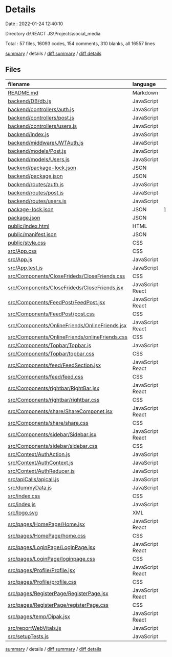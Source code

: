 # Details

Date : 2022-01-24 12:40:10

Directory d:\REACT JS\Projects\social_media

Total : 57 files,  16093 codes, 154 comments, 310 blanks, all 16557 lines

[summary](results.md) / details / [diff summary](diff.md) / [diff details](diff-details.md)

## Files
| filename | language | code | comment | blank | total |
| :--- | :--- | ---: | ---: | ---: | ---: |
| [README.md](/README.md) | Markdown | 38 | 0 | 33 | 71 |
| [backend/DB/db.js](/backend/DB/db.js) | JavaScript | 9 | 2 | 0 | 11 |
| [backend/controllers/auth.js](/backend/controllers/auth.js) | JavaScript | 30 | 2 | 10 | 42 |
| [backend/controllers/post.js](/backend/controllers/post.js) | JavaScript | 93 | 12 | 23 | 128 |
| [backend/controllers/users.js](/backend/controllers/users.js) | JavaScript | 117 | 52 | 36 | 205 |
| [backend/index.js](/backend/index.js) | JavaScript | 43 | 4 | 5 | 52 |
| [backend/middware/JWTAuth.js](/backend/middware/JWTAuth.js) | JavaScript | 0 | 0 | 1 | 1 |
| [backend/models/Post.js](/backend/models/Post.js) | JavaScript | 21 | 0 | 2 | 23 |
| [backend/models/Users.js](/backend/models/Users.js) | JavaScript | 73 | 2 | 4 | 79 |
| [backend/package-lock.json](/backend/package-lock.json) | JSON | 2,001 | 0 | 1 | 2,002 |
| [backend/package.json](/backend/package.json) | JSON | 24 | 0 | 1 | 25 |
| [backend/routes/auth.js](/backend/routes/auth.js) | JavaScript | 7 | 0 | 4 | 11 |
| [backend/routes/post.js](/backend/routes/post.js) | JavaScript | 11 | 0 | 2 | 13 |
| [backend/routes/users.js](/backend/routes/users.js) | JavaScript | 12 | 8 | 15 | 35 |
| [package-lock.json](/package-lock.json) | JSON | 11,976 | 0 | 1 | 11,977 |
| [package.json](/package.json) | JSON | 48 | 0 | 1 | 49 |
| [public/index.html](/public/index.html) | HTML | 19 | 13 | 4 | 36 |
| [public/manifest.json](/public/manifest.json) | JSON | 25 | 0 | 1 | 26 |
| [public/style.css](/public/style.css) | CSS | 4 | 0 | 0 | 4 |
| [src/App.css](/src/App.css) | CSS | 0 | 0 | 1 | 1 |
| [src/App.js](/src/App.js) | JavaScript | 43 | 0 | 13 | 56 |
| [src/App.test.js](/src/App.test.js) | JavaScript | 7 | 0 | 2 | 9 |
| [src/Components/CloseFrideds/CloseFriends.css](/src/Components/CloseFrideds/CloseFriends.css) | CSS | 12 | 0 | 1 | 13 |
| [src/Components/CloseFrideds/CloseFriends.jsx](/src/Components/CloseFrideds/CloseFriends.jsx) | JavaScript React | 15 | 0 | 2 | 17 |
| [src/Components/FeedPost/FeedPost.jsx](/src/Components/FeedPost/FeedPost.jsx) | JavaScript React | 77 | 4 | 13 | 94 |
| [src/Components/FeedPost/post.css](/src/Components/FeedPost/post.css) | CSS | 67 | 0 | 2 | 69 |
| [src/Components/OnlineFriends/OnlineFriends.jsx](/src/Components/OnlineFriends/OnlineFriends.jsx) | JavaScript React | 16 | 0 | 2 | 18 |
| [src/Components/OnlineFriends/onlineFriends.css](/src/Components/OnlineFriends/onlineFriends.css) | CSS | 28 | 0 | 3 | 31 |
| [src/Components/Topbar/Topbar.js](/src/Components/Topbar/Topbar.js) | JavaScript | 52 | 0 | 1 | 53 |
| [src/Components/Topbar/topbar.css](/src/Components/Topbar/topbar.css) | CSS | 81 | 4 | 3 | 88 |
| [src/Components/feed/FeedSection.jsx](/src/Components/feed/FeedSection.jsx) | JavaScript React | 31 | 4 | 3 | 38 |
| [src/Components/feed/feed.css](/src/Components/feed/feed.css) | CSS | 6 | 0 | 0 | 6 |
| [src/Components/rightbar/RightBar.jsx](/src/Components/rightbar/RightBar.jsx) | JavaScript React | 119 | 2 | 28 | 149 |
| [src/Components/rightbar/rightbar.css](/src/Components/rightbar/rightbar.css) | CSS | 83 | 0 | 2 | 85 |
| [src/Components/share/ShareComponet.jsx](/src/Components/share/ShareComponet.jsx) | JavaScript React | 76 | 1 | 14 | 91 |
| [src/Components/share/share.css](/src/Components/share/share.css) | CSS | 66 | 1 | 1 | 68 |
| [src/Components/sidebar/Sidebar.jsx](/src/Components/sidebar/Sidebar.jsx) | JavaScript React | 62 | 0 | 6 | 68 |
| [src/Components/sidebar/sidebar.css](/src/Components/sidebar/sidebar.css) | CSS | 50 | 1 | 2 | 53 |
| [src/Context/AuthAction.js](/src/Context/AuthAction.js) | JavaScript | 19 | 0 | 3 | 22 |
| [src/Context/AuthContext.js](/src/Context/AuthContext.js) | JavaScript | 21 | 30 | 4 | 55 |
| [src/Context/AuthReducer.js](/src/Context/AuthReducer.js) | JavaScript | 43 | 0 | 9 | 52 |
| [src/apiCalls/apicall.js](/src/apiCalls/apicall.js) | JavaScript | 12 | 0 | 1 | 13 |
| [src/dummyData.js](/src/dummyData.js) | JavaScript | 138 | 0 | 1 | 139 |
| [src/index.css](/src/index.css) | CSS | 12 | 0 | 2 | 14 |
| [src/index.js](/src/index.js) | JavaScript | 15 | 3 | 3 | 21 |
| [src/logo.svg](/src/logo.svg) | XML | 1 | 0 | 0 | 1 |
| [src/pages/HomePage/Home.jsx](/src/pages/HomePage/Home.jsx) | JavaScript React | 18 | 0 | 2 | 20 |
| [src/pages/HomePage/home.css](/src/pages/HomePage/home.css) | CSS | 4 | 0 | 0 | 4 |
| [src/pages/LoginPage/LoginPage.jsx](/src/pages/LoginPage/LoginPage.jsx) | JavaScript React | 38 | 1 | 5 | 44 |
| [src/pages/LoginPage/loginpage.css](/src/pages/LoginPage/loginpage.css) | CSS | 80 | 1 | 3 | 84 |
| [src/pages/Profile/Profile.jsx](/src/pages/Profile/Profile.jsx) | JavaScript React | 44 | 1 | 11 | 56 |
| [src/pages/Profile/profile.css](/src/pages/Profile/profile.css) | CSS | 41 | 0 | 4 | 45 |
| [src/pages/RegisterPage/RegisterPage.jsx](/src/pages/RegisterPage/RegisterPage.jsx) | JavaScript React | 64 | 1 | 11 | 76 |
| [src/pages/RegisterPage/registerPage.css](/src/pages/RegisterPage/registerPage.css) | CSS | 80 | 1 | 3 | 84 |
| [src/pages/temp/Dipak.jsx](/src/pages/temp/Dipak.jsx) | JavaScript React | 8 | 0 | 2 | 10 |
| [src/reportWebVitals.js](/src/reportWebVitals.js) | JavaScript | 12 | 0 | 2 | 14 |
| [src/setupTests.js](/src/setupTests.js) | JavaScript | 1 | 4 | 1 | 6 |

[summary](results.md) / details / [diff summary](diff.md) / [diff details](diff-details.md)